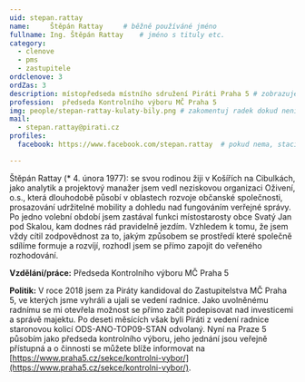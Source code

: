 ```yaml
---
uid: stepan.rattay
name:     Štěpán Rattay  	# běžně používáné jméno
fullname: Ing. Štěpán Rattay  	# jméno s tituly etc.
category:
  - clenove
  - pms
  - zastupitele
ordclenove: 3
ordZas: 3
description: místopředseda místního sdružení Piráti Praha 5 # zobrazuje se v lide
profession:  předseda Kontrolního výboru MČ Praha 5
img: people/stepan-rattay-kulaty-bily.png # zakomentuj radek dokud není fotka
mail:
  - stepan.rattay@pirati.cz
profiles:
  facebook: https://www.facebook.com/stepan.rattay  # pokud nema, staci smazat tuto radku

---
```


Štěpán Rattay (* 4. února 1977): se svou rodinou žiji v Košířích na Cibulkách, jako analytik a projektový manažer jsem vedl neziskovou organizaci Oživení, o.s., která dlouhodobě působí v oblastech rozvoje občanské společnosti, prosazování udržitelné mobility a dohledu nad fungováním verřejné správy. Po jedno volební období jsem zastával funkci místostarosty obce Svatý Jan pod Skalou, kam dodnes rád pravidelně jezdím. Vzhledem k tomu, že jsem vždy cítil  zodpovědnost za to, jakým způsobem se prostředí které společně sdílíme formuje a rozvíjí, rozhodl jsem se přímo zapojit do veřeného rozhodování. 

**Vzdělání/práce:** Předseda Kontrolního výboru MČ Praha 5

**Politik:** V roce 2018 jsem za Piráty kandidoval do Zastupitelstva MČ Praha 5, ve kterých jsme vyhráli a ujali se vedení radnice. Jako uvolněnému radnímu se mi otevřela možnost se přímo začít podepisovat nad investicemi a správě majektu. Po deseti měsících však byli Piráti z vedení radnice staronovou kolicí ODS-ANO-TOP09-STAN odvolaný. Nyní na Praze 5 působím jako předseda kontrolního výboru, jeho jednání jsou veřejně přístupná a o činnosti se můžete  blíže informovat na [https://www.praha5.cz/sekce/kontrolni-vybor/](https://www.praha5.cz/sekce/kontrolni-vybor/).
